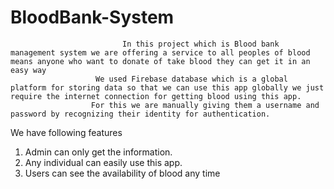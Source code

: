 # BloodBank-System
    
                             In this project which is Blood bank management system we are offering a service to all peoples of blood means anyone who want to donate of take blood they can get it in an easy way
                       We used Firebase database which is a global platform for storing data so that we can use this app globally we just require the internet connection for getting blood using this app.
                      For this we are manually giving them a username and password by recognizing their identity for authentication.
We have following features
1.	Admin can only get the information.
2.  Any individual can easily use this app.
3. Users can see the availability of blood any time


